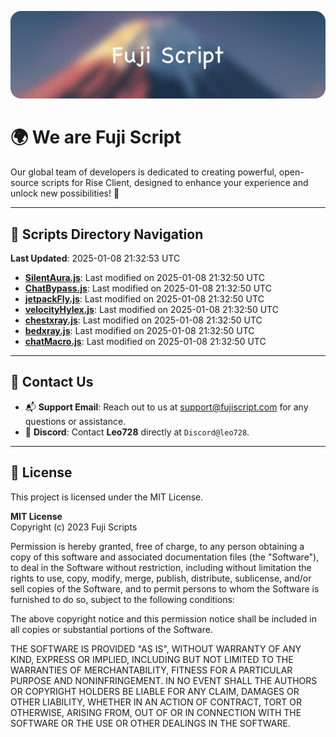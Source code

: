 ![Banner](.github/b.webp)

# 🌍 **We are Fuji Script**

Our global team of developers is dedicated to creating powerful, open-source scripts for Rise Client, designed to enhance your experience and unlock new possibilities! 🌟

---
<!-- SCRIPTS_NAVIGATION_START -->
## 📂 **Scripts Directory Navigation**

**Last Updated**: 2025-01-08 21:32:53 UTC

- **[SilentAura.js](scripts/SilentAura.js)**: Last modified on 2025-01-08 21:32:50 UTC
- **[ChatBypass.js](scripts/ChatBypass.js)**: Last modified on 2025-01-08 21:32:50 UTC
- **[jetpackFly.js](scripts/jetpackFly.js)**: Last modified on 2025-01-08 21:32:50 UTC
- **[velocityHylex.js](scripts/velocityHylex.js)**: Last modified on 2025-01-08 21:32:50 UTC
- **[chestxray.js](scripts/chestxray.js)**: Last modified on 2025-01-08 21:32:50 UTC
- **[bedxray.js](scripts/bedxray.js)**: Last modified on 2025-01-08 21:32:50 UTC
- **[chatMacro.js](scripts/chatMacro.js)**: Last modified on 2025-01-08 21:32:50 UTC

<!-- SCRIPTS_NAVIGATION_END -->

---

## 💬 **Contact Us**  
- 📬 **Support Email**: Reach out to us at [support@fujiscript.com](mailto:support@fujiscript.com) for any questions or assistance.  
- 💬 **Discord**: Contact **Leo728** directly at `Discord@leo728`.

---

## 📜 **License**

This project is licensed under the MIT License.  

**MIT License**  
Copyright (c) 2023 Fuji Scripts  

Permission is hereby granted, free of charge, to any person obtaining a copy of this software and associated documentation files (the "Software"), to deal in the Software without restriction, including without limitation the rights to use, copy, modify, merge, publish, distribute, sublicense, and/or sell copies of the Software, and to permit persons to whom the Software is furnished to do so, subject to the following conditions:  

The above copyright notice and this permission notice shall be included in all copies or substantial portions of the Software.  

THE SOFTWARE IS PROVIDED "AS IS", WITHOUT WARRANTY OF ANY KIND, EXPRESS OR IMPLIED, INCLUDING BUT NOT LIMITED TO THE WARRANTIES OF MERCHANTABILITY, FITNESS FOR A PARTICULAR PURPOSE AND NONINFRINGEMENT. IN NO EVENT SHALL THE AUTHORS OR COPYRIGHT HOLDERS BE LIABLE FOR ANY CLAIM, DAMAGES OR OTHER LIABILITY, WHETHER IN AN ACTION OF CONTRACT, TORT OR OTHERWISE, ARISING FROM, OUT OF OR IN CONNECTION WITH THE SOFTWARE OR THE USE OR OTHER DEALINGS IN THE SOFTWARE.  
